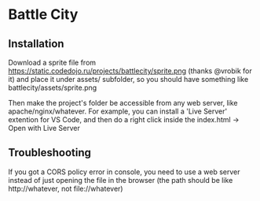 # Battle City

## Installation

Download a sprite file from https://static.codedojo.ru/projects/battlecity/sprite.png (thanks @vrobik for it) and place it under assets/ subfolder, so you should have something like battlecity/assets/sprite.png

Then make the project's folder be accessible from any web server, like apache/nginx/whatever. For example, you can install a 'Live Server' extention for VS Code, and then do a right click inside the index.html -> Open with Live Server

## Troubleshooting

If you got a CORS policy error in console, you need to use a web server instead of just opening the file in the browser (the path should be like http://whatever, not file://whatever)
